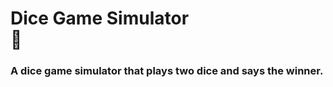 <h1>
    Dice Game Simulator <br>🎲
</h1>



<h3>
    A dice game simulator that plays two dice and says the winner.
</h3>

